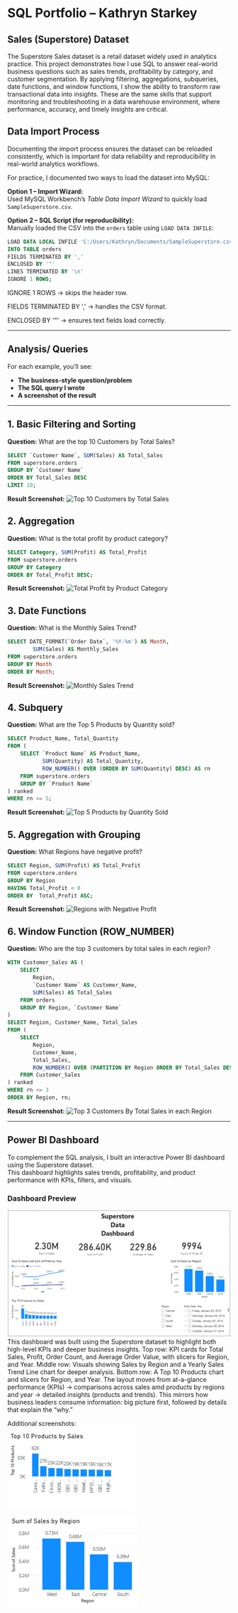 # SQL Portfolio – Kathryn Starkey  
## Sales (Superstore) Dataset  

The Superstore Sales dataset is a retail dataset widely used in analytics practice. This project demonstrates how I use SQL to answer real-world business questions such as sales trends, profitability by category, and customer segmentation. By applying filtering, aggregations, subqueries, date functions, and window functions, I show the ability to transform raw transactional data into insights. These are the same skills that support monitoring and troubleshooting in a data warehouse environment, where performance, accuracy, and timely insights are critical.

## Data Import Process

Documenting the import process ensures the dataset can be reloaded consistently, 
which is important for data reliability and reproducibility in real-world analytics workflows.

For practice, I documented two ways to load the dataset into MySQL:

**Option 1 – Import Wizard:**  
Used MySQL Workbench’s *Table Data Import Wizard* to quickly load `SampleSuperstore.csv`.

**Option 2 – SQL Script (for reproducibility):**  
Manually loaded the CSV into the `orders` table using `LOAD DATA INFILE`:

```sql
LOAD DATA LOCAL INFILE 'C:/Users/Kathryn/Documents/SampleSuperstore.csv'
INTO TABLE orders
FIELDS TERMINATED BY ','
ENCLOSED BY '"'
LINES TERMINATED BY '\n'
IGNORE 1 ROWS;
```
IGNORE 1 ROWS → skips the header row.

FIELDS TERMINATED BY ',' → handles the CSV format.

ENCLOSED BY '"' → ensures text fields load correctly.

---
## Analysis/ Queries

For each example, you’ll see:

- **The business-style question/problem**  
- **The SQL query I wrote**  
- **A screenshot of the result**  

---

## 1. Basic Filtering and Sorting  

**Question:** What are the top 10 Customers by Total Sales?  
```sql
SELECT `Customer Name`, SUM(Sales) AS Total_Sales
FROM superstore.orders
GROUP BY `Customer Name`
ORDER BY Total_Sales DESC
LIMIT 10;
```

**Result Screenshot:**
![Top 10 Customers by Total Sales](results/top_sales_by_customer_ss.png)


## 2. Aggregation
   
**Question:** What is the total profit by product category?
```sql
SELECT Category, SUM(Profit) AS Total_Profit
FROM superstore.orders
GROUP BY Category
ORDER BY Total_Profit DESC;
```

**Result Screenshot:**
![Total Profit by Product Category](results/profit_by_category_ss.png)

## 3. Date Functions

**Question:** What is the Monthly Sales Trend?
```sql
SELECT DATE_FORMAT(`Order Date`, '%Y-%m') AS Month,
		SUM(Sales) AS Monthly_Sales
FROM superstore.orders
GROUP BY Month 
ORDER BY Month;
```
**Result Screenshot:**
![Monthly Sales Trend](results/monthly_sales_trends_ss.png)

## 4. Subquery
**Question:** What are the Top 5 Products by Quantity sold?
```sql
SELECT Product_Name, Total_Quantity
FROM (
    SELECT `Product Name` AS Product_Name,
           SUM(Quantity) AS Total_Quantity,
           ROW_NUMBER() OVER (ORDER BY SUM(Quantity) DESC) AS rn
    FROM superstore.orders
    GROUP BY `Product Name`
) ranked
WHERE rn <= 5;
```

**Result Screenshot:**
![Top 5 Products by Quantity Sold](results/top_5_products_by_quantity_sold_ss.png)

## 5. Aggregation with Grouping

**Question:** What Regions have negative profit?
```sql
SELECT Region, SUM(Profit) AS Total_Profit
FROM superstore.orders
GROUP BY Region
HAVING Total_Profit < 0
ORDER BY  Total_Profit ASC;
```

**Result Screenshot:**
![Regions with Negative Profit](results/regions_with_negative_profit_ss.png)

## 6. Window Function (ROW_NUMBER)

**Question:** Who are the top 3 customers by total sales in each region?
```sql
WITH Customer_Sales AS (
    SELECT 
        Region,
        `Customer Name` AS Customer_Name,
        SUM(Sales) AS Total_Sales
    FROM orders
    GROUP BY Region, `Customer Name`
)
SELECT Region, Customer_Name, Total_Sales
FROM (
    SELECT 
        Region,
        Customer_Name,
        Total_Sales,
        ROW_NUMBER() OVER (PARTITION BY Region ORDER BY Total_Sales DESC) AS rn
    FROM Customer_Sales
) ranked
WHERE rn <= 3
ORDER BY Region, rn;
```

**Result Screenshot:**
![Top 3 Customers By Total Sales in each Region](results/top_3_customers_by_total_sales_in_each_region_ss.png)

---

## Power BI Dashboard

To complement the SQL analysis, I built an interactive Power BI dashboard using the Superstore dataset.  
This dashboard highlights sales trends, profitability, and product performance with KPIs, filters, and visuals.

### Dashboard Preview
![Superstore Dashboard Overview](results/superstore_dashboard_full.png)
This dashboard was built using the Superstore dataset to highlight both high-level KPIs and deeper business insights.
Top row: KPI cards for Total Sales, Profit, Order Count, and Average Order Value, with slicers for Region, and Year.
Middle row: Visuals showing Sales by Region and a Yearly Sales Trend Line chart for deeper analysis.
Bottom row: A Top 10 Products chart and slicers for Region, and Year.
The layout moves from at-a-glance performance (KPIs) → comparisons across sales amd products by regions and year → detailed insights (products and trends). This mirrors how business leaders consume information: big picture first, followed by details that explain the “why.”



Additional screenshots:  
![Top 10 Products](results/top_10_products_by_sales_.png)  

![Sales by Region](results/sales_by_region.png) 





